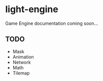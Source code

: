# light-engine

Game Engine
documentation coming soon...

## TODO

- Mask
- Animation
- Network
- Math
- Tilemap
